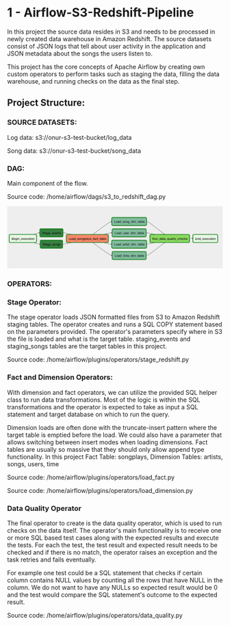 # 1 - Airflow-S3-Redshift-Pipeline

In this project the source data resides in S3 and needs to be processed in newly created data warehouse in Amazon Redshift.
The source datasets consist of JSON logs that tell about user activity in the application and JSON metadata about the songs the users listen to.

This project has the core concepts of Apache Airflow by creating own custom operators to perform tasks such as staging the data,
filling the data warehouse, and running checks on the data as the final step.

## Project Structure:

### SOURCE DATASETS:

Log data: s3://onur-s3-test-bucket/log_data

Song data: s3://onur-s3-test-bucket/song_data

### DAG:
Main component of the flow.

Source code: /home/airflow/dags/s3_to_redshift_dag.py

![DAG Image](https://github.com/dincolonur/Airflow_Projects/blob/master/Airflow-S3-Redshift-Pipeline/images/project-dag.png)

### OPERATORS:

### Stage Operator:
The stage operator loads JSON formatted files from S3 to Amazon Redshift staging tables.
The operator creates and runs a SQL COPY statement based on the parameters provided.
The operator's parameters specify where in S3 the file is loaded and what is the target table.
staging_events and staging_songs tables are the target tables in this project.

Source code: /home/airflow/plugins/operators/stage_redshift.py

### Fact and Dimension Operators:
With dimension and fact operators, we can utilize the provided SQL helper class to run data transformations.
Most of the logic is within the SQL transformations and the operator is expected to take as input a SQL statement and target database on which to run the query.

Dimension loads are often done with the truncate-insert pattern where the target table is emptied before the load.
We could also have a parameter that allows switching between insert modes when loading dimensions.
Fact tables are usually so massive that they should only allow append type functionality.
In this project Fact Table: songplays, Dimension Tables: artists, songs, users, time

Source code: /home/airflow/plugins/operators/load_fact.py

Source code: /home/airflow/plugins/operators/load_dimension.py


### Data Quality Operator
The final operator to create is the data quality operator, which is used to run checks on the data itself.
The operator's main functionality is to receive one or more SQL based test cases along with the expected results and execute the tests.
For each the test, the test result and expected result needs to be checked and if there is no match, the operator raises an exception and the task retries and fails eventually.

For example one test could be a SQL statement that checks if certain column contains NULL values by counting all the rows that have NULL in the column.
We do not want to have any NULLs so expected result would be 0 and the test would compare the SQL statement's outcome to the expected result.

Source code: /home/airflow/plugins/operators/data_quality.py
